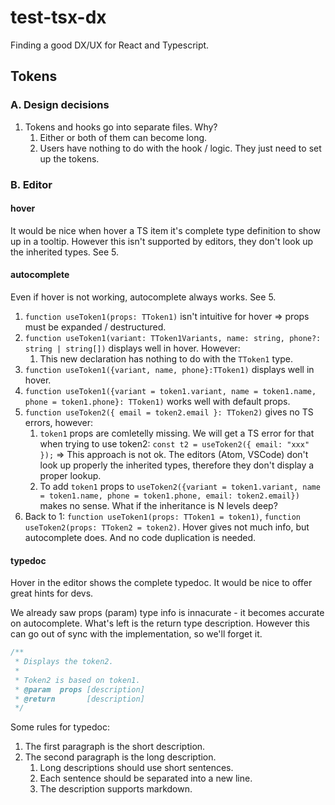 # test-tsx-dx

Finding a good DX/UX for React and Typescript.

## Tokens

### A. Design decisions

1. Tokens and hooks go into separate files. Why?
   1. Either or both of them can become long.
   2. Users have nothing to do with the hook / logic. They just need to set up the tokens.

### B. Editor

#### hover

It would be nice when hover a TS item it's complete type definition to show up in a tooltip. However this isn't supported by editors, they don't look up the inherited types. See 5.

#### autocomplete

Even if hover is not working, autocomplete always works. See 5.

1. `function useToken1(props: TToken1)` isn't intuitive for hover => props must be expanded / destructured.
2. `function useToken1(variant: TToken1Variants, name: string, phone?: string | string[])` displays well in hover. However:
   1. This new declaration has nothing to do with the `TToken1` type.
3. `function useToken1({variant, name, phone}:TToken1)` displays well in hover.
4. `function useToken1({variant = token1.variant, name = token1.name, phone = token1.phone}: TToken1)` works well with default props.
5. `function useToken2({ email = token2.email }: TToken2)` gives no TS errors, however:
   1. `token1` props are comletelly missing. We will get a TS error for that when trying to use token2: `const t2 = useToken2({ email: "xxx" });` => This approach is not ok. The editors (Atom, VSCode) don't look up properly the inherited types, therefore they don't display a proper lookup.
   2. To add `token1` props to `useToken2({variant = token1.variant, name = token1.name, phone = token1.phone, email: token2.email})` makes no sense. What if the inheritance is N levels deep?
6. Back to 1: `function useToken1(props: TToken1 = token1)`, `function useToken2(props: TToken2 = token2)`. Hover gives not much info, but autocomplete does. And no code duplication is needed.

#### typedoc

Hover in the editor shows the complete typedoc. It would be nice to offer great hints for devs.

We already saw props (param) type info is innacurate - it becomes accurate on autocomplete. What's left is the return type description. However this can go out of sync with the implementation, so we'll forget it.

```ts
/**
 * Displays the token2.
 *
 * Token2 is based on token1.
 * @param  props [description]
 * @return       [description]
 */
```

Some rules for typedoc:

1. The first paragraph is the short description.
2. The second paragraph is the long description.
   1. Long descriptions should use short sentences.
   2. Each sentence should be separated into a new line.
   3. The description supports markdown.
